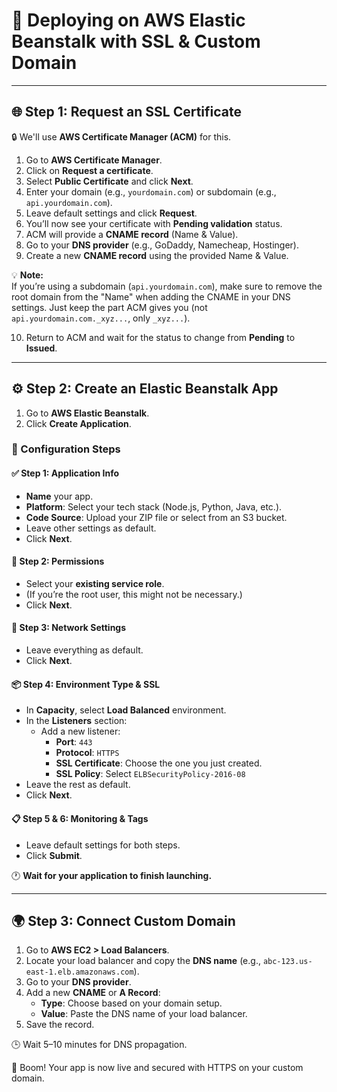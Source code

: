 # 🚀 Deploying on AWS Elastic Beanstalk with SSL & Custom Domain

---

## 🌐 Step 1: Request an SSL Certificate

🔒 We'll use **AWS Certificate Manager (ACM)** for this.

1. Go to **AWS Certificate Manager**.
2. Click on **Request a certificate**.
3. Select **Public Certificate** and click **Next**.
4. Enter your domain (e.g., `yourdomain.com`) or subdomain (e.g., `api.yourdomain.com`).
5. Leave default settings and click **Request**.
6. You’ll now see your certificate with **Pending validation** status.
7. ACM will provide a **CNAME record** (Name & Value).
8. Go to your **DNS provider** (e.g., GoDaddy, Namecheap, Hostinger).
9. Create a new **CNAME record** using the provided Name & Value.

💡 **Note:**  
If you’re using a subdomain (`api.yourdomain.com`), make sure to remove the root domain from the "Name" when adding the CNAME in your DNS settings. Just keep the part ACM gives you (not `api.yourdomain.com._xyz...`, only `_xyz...`).

10. Return to ACM and wait for the status to change from **Pending** to **Issued**.

---

## ⚙️ Step 2: Create an Elastic Beanstalk App

1. Go to **AWS Elastic Beanstalk**.
2. Click **Create Application**.

### 🧱 Configuration Steps

#### ✅ Step 1: Application Info
- **Name** your app.
- **Platform**: Select your tech stack (Node.js, Python, Java, etc.).
- **Code Source**: Upload your ZIP file or select from an S3 bucket.
- Leave other settings as default.
- Click **Next**.

#### 🔐 Step 2: Permissions
- Select your **existing service role**.
- (If you’re the root user, this might not be necessary.)
- Click **Next**.

#### 🧰 Step 3: Network Settings
- Leave everything as default.
- Click **Next**.

#### 📦 Step 4: Environment Type & SSL
- In **Capacity**, select **Load Balanced** environment.
- In the **Listeners** section:
  - Add a new listener:
    - **Port**: `443`
    - **Protocol**: `HTTPS`
    - **SSL Certificate**: Choose the one you just created.
    - **SSL Policy**: Select `ELBSecurityPolicy-2016-08`
- Leave the rest as default.
- Click **Next**.

#### 📋 Step 5 & 6: Monitoring & Tags
- Leave default settings for both steps.
- Click **Submit**.

🕐 **Wait for your application to finish launching.**

---

## 🌍 Step 3: Connect Custom Domain

1. Go to **AWS EC2 > Load Balancers**.
2. Locate your load balancer and copy the **DNS name** (e.g., `abc-123.us-east-1.elb.amazonaws.com`).
3. Go to your **DNS provider**.
4. Add a new **CNAME** or **A Record**:
   - **Type**: Choose based on your domain setup.
   - **Value**: Paste the DNS name of your load balancer.
5. Save the record.

🕒 Wait 5–10 minutes for DNS propagation.

🎉 Boom! Your app is now live and secured with HTTPS on your custom domain.
